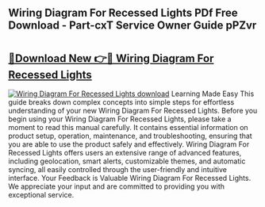 ## Wiring Diagram For Recessed Lights PDf Free Download - Part-cxT Service Owner Guide pPZvr

# <h2><a href="http://dfidwmq.blite.top/?on=Wiring+Diagram+For+Recessed+Lights">🔗Download New 👉🔴 Wiring Diagram For Recessed Lights</a></h2>

[![Wiring Diagram For Recessed Lights download](https://i.imgur.com/lujVjoI.png)](http://dfidwmq.blite.top/?on=Wiring+Diagram+For+Recessed+Lights)
Learning Made Easy This guide breaks down complex concepts into simple steps for effortless understanding of your new Wiring Diagram For Recessed Lights. Before you begin using your Wiring Diagram For Recessed Lights, please take a moment to read this manual carefully. It contains essential information on product setup, operation, maintenance, and troubleshooting, ensuring that you are able to use the product safely and effectively. Wiring Diagram For Recessed Lights offers users an extensive range of advanced features, including geolocation, smart alerts, customizable themes, and automatic syncing, all easily controlled through the user-friendly and intuitive interface. Your Feedback is Valuable Wiring Diagram For Recessed Lights. We appreciate your input and are committed to providing you with exceptional service.
